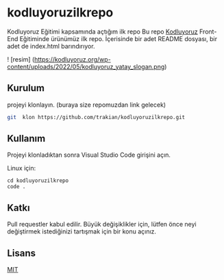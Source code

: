 # kodluyoruzilkrepo

Kodluyoruz Eğitimi kapsamında açtığım ilk repo
Bu repo [Kodluyoruz](https://kodluyoruz.org) Front-End Eğitiminde ürünümüz ilk repo. İçerisinde bir adet README dosyası, bir adet de index.html barındırıyor.

! [resim] (https://kodluyoruz.org/wp-content/uploads/2022/05/kodluyoruz_yatay_slogan.png)

## Kurulum

projeyi klonlayın. (buraya size repomuzdan link gelecek)

```bash
git  klon https://github.com/trakian/kodluyoruzilkrepo.git
```

## Kullanım

Projeyi klonladıktan sonra Visual Studio Code girişini açın.

Linux için:
```linux
cd kodluyoruzilkrepo
code .
```
## Katkı
Pull requestler kabul edilir. Büyük değişiklikler için, lütfen önce neyi değiştirmek istediğinizi tartışmak için bir konu açınız.


## Lisans
[MIT](https://choosealicense.com/licenses/mit/)